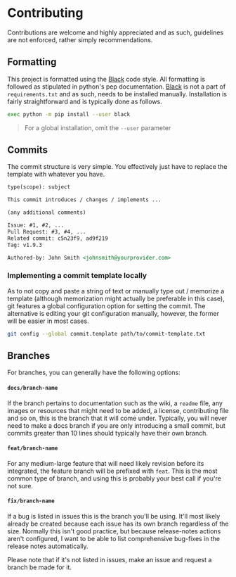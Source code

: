 # Contributing
Contributions are welcome and highly appreciated and as such, guidelines are not enforced, rather simply recommendations. 

## Formatting

This project is formatted using the [Black](https://pypi.org/project/black/) code style. All formatting is followed as stipulated in python's pep documentation.
[Black](https://pypi.org/project/black/) is not a part of `requirements.txt` and as such, needs to be installed manually.
Installation is fairly straightforward and is typically done as follows.

```sh
exec python -m pip install --user black
```
> For a global installation, omit the `--user` parameter

## Commits

The commit structure is very simple. You effectively just have to replace the template with whatever you have.

```markdown
type(scope): subject

This commit introduces / changes / implements ...

(any additional comments)

Issue: #1, #2, ...
Pull Request: #3, #4, ...
Related commit: c5n23f9, ad9f219
Tag: v1.9.3

Authored-by: John Smith <johnsmith@yourprovider.com>
```

### Implementing a commit template locally
As to not copy and paste a string of text or manually type out / memorize a template (although memorization might actually be preferable in this case), git features a global configuration option for setting the commit. The alternative is editing your git configuration manually, however, the former will be easier in most cases.
```sh
git config --global commit.template path/to/commit-template.txt
```

## Branches

For branches, you can generally have the following options:

#### `docs/branch-name`
If the branch pertains to documentation such as the wiki, a `readme` file, any images or resources that might need to be added, a license, contributing file and so on, this is the branch that it will come under. Typically, you will never need to make a docs branch if you are only introducing a small commit, but commits greater than 10 lines should typically have their own branch.

#### `feat/branch-name`
For any medium-large feature that will need likely revision before its integrated, the feature branch will be prefixed with `feat`. This is the most common type of branch, and using this is probably your best call if you're not sure.

#### `fix/branch-name`
If a bug is listed in issues this is the branch you'll be using. It'll most likely already be created because each issue has its own branch regardless of the size. Normally this isn't good practice, but because release-notes actions aren't configured, I want to be able to list comprehensive bug-fixes in the release notes automatically.

Please note that if it's not listed in issues, make an issue and request a branch be made for it. 
